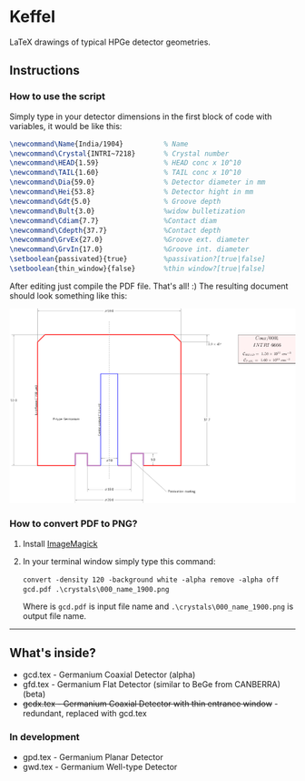 # Keffel

LaTeX drawings of typical HPGe detector geometries.



## Instructions

### How to use the script

Simply type in your detector dimensions in the first block of code with variables, it would be like this:

```latex
\newcommand\Name{India/1904}          % Name
\newcommand\Crystal{INTRI~7218}       % Crystal number
\newcommand\HEAD{1.59}                % HEAD conc x 10^10
\newcommand\TAIL{1.60}                % TAIL conc x 10^10
\newcommand\Dia{59.0}                 % Detector diameter in mm
\newcommand\Hei{53.8}                 % Detector hight in mm
\newcommand\Gdt{5.0}                  % Groove depth
\newcommand\Bult{3.0}                 %widow bulletization
\newcommand\Cdiam{7.7}                %Contact diam 
\newcommand\Cdepth{37.7}              %Contact depth
\newcommand\GrvEx{27.0}               %Groove ext. diameter
\newcommand\GrvIn{17.0}               %Groove int. diameter
\setboolean{passivated}{true}         %passivation?[true|false]
\setboolean{thin_window}{false}       %thin window?[true|false]
```

After editing just compile the PDF file. That's all! :) 
The resulting document should look something like this:

![Example detector](https://github.com/framesfree/Keffel/blob/master/example.png)

### How to convert PDF to PNG?

1. Install [ImageMagick](https://imagemagick.org/index.php)

2. In your terminal window simply type this command:

    `convert -density 120 -background white -alpha remove -alpha off gcd.pdf .\crystals\000_name_1900.png`

    Where is `gcd.pdf` is input file name and `.\crystals\000_name_1900.png` is output file name.

---

## What's inside?

- gcd.tex - Germanium Coaxial Detector (alpha)
- gfd.tex - Germanium Flat Detector (similar to BeGe from CANBERRA) (beta)
- ~~gcdx.tex - Germanium Coaxial Detector with thin entrance window~~ - redundant, replaced with gcd.tex

### In development

- gpd.tex - Germanium Planar Detector
- gwd.tex - Germanium Well-type Detector
